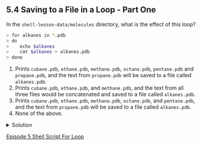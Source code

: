 ## 5.4 Saving to a File in a Loop - Part One

In the ```shell-lesson-data/molecules``` directory, what is the effect of this loop?

```bash
> for alkanes in *.pdb
> do
>    echo $alkanes
>    cat $alkanes > alkanes.pdb
> done
```

1. Prints ```cubane.pdb```, ```ethane.pdb```, ```methane.pdb```, ```octane.pdb```, ```pentane.pdb``` and ```propane.pdb```, and the text from ```propane.pdb``` will be saved to a file called ```alkanes.pdb```.
2. Prints ```cubane.pdb```, ```ethane.pdb```, and ```methane.pdb```, and the text from all three files would be concatenated and saved to a file called ```alkanes.pdb```.
3. Prints ```cubane.pdb```, ```ethane.pdb```, ```methane.pdb```, ```octane.pdb```, and ```pentane.pdb```, and the text from ```propane.pdb``` will be saved to a file called ```alkanes.pdb```.
4. None of the above.

<details>
  <summary>
Solution
  </summary>
The text from each file in turn gets written to the <code>alkanes.pdb</code> file. However, the file gets overwritten on each loop iteration, so the final content of <code>alkanes.pdb</code> is the text from the <code>propane.pdb</code> file.
</details>

[Episode 5 Shell Script For Loop](episode5_ex4_shell_for.md)
